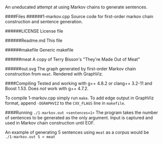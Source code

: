 An uneducated attempt at using Markov chains to generate sentences.

####Files
######1-markov.cpp
Source code for first-order markov chain construction and sentence generation.

######LICENSE
License file

######Readme.md
This file

######makefile
Generic makefile

######meat
A copy of Terry Bisson's "They're Made Out of Meat"

######out.svg
The graph generated by first-order Markov chain construction from `meat`.
Rendered with GraphViz.

####Compiling
Tested and working with g++ 4.8.2 or clang++ 3.2-11 and Boost 1.53.
Does *not* work with g++ 4.7.2.

To compile 1-markov.cpp simply run `make`.
To add edge output in GraphViz format, append `-DGRAPHVIZ` to the `CXX_FLAGS` line in `makefile`.

####Running
`./1-markov.out <sentences=1>`
The program takes the number of sentences to be generated as the only argument.
Input is captured and used in Markov chain construction until EOF.

An example of generating 5 sentences using `meat` as a corpus would be `./1-markov.out 5 < meat`
